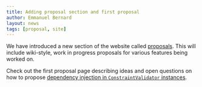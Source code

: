 ```yaml
---
title: Adding proposal section and first proposal
author: Emmanuel Bernard
layout: news
tags: [proposal, site]
---
```


We have introduced a new section of the website called [proposals](/proposals).
This will include wiki-style, work in progress proposals for various features being worked on.

Check out the first proposal page describing ideas and open questions on how to propose
[dependency injection in `ConstraintValidator` instances](/proposals/BVAL-238).